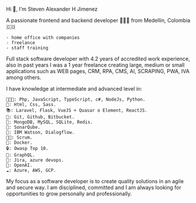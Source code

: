 

Hi 👋, I'm Steven Alexander H Jimenez

A passionate frontend and backend developer 👨🏻‍💻 from Medellin, Colombia 🇨🇴

    - home office with companies
    - freelance
    - staff training 
    
Full stack software developer with 4.2 years of accredited work experience, also in past years I was a 1 year freelance creating large, medium or small applications such as WEB pages, CRM, RPA, CMS, AI, SCRAPING, PWA, IVA among others.

I have knowledge at intermediate and advanced level in:

    👨🏻‍💻: Php, JavaScript, TypeScript, c#, NodeJs, Python.
    🔖: Html, Css, Sass.
    📚: Laravel, Flask, VueJS + Quasar o Element, ReactJS.
    🧰: Git, Github, Bitbucket.
    💾: MongoDB, MySQL, SQLite, Redis.
    🥷: SonarQube.
    🤖: IBM Watson, Dialogflow.
    👨‍🏫: Scrum.
    🫙: Docker.
    🔒: Owasp Top 10.
    💁: GraphQL.
    🧰: Jira, azure devops.
    🤖: OpenAI.
    ☁️: Azure, AWS, GCP.

My focus as a software developer is to create quality solutions in an agile and secure way. I am disciplined, committed and I am always looking for opportunities to grow personally and professionally.

